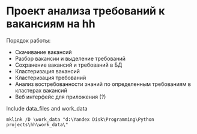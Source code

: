 # Проект анализа требований к вакансиям на hh

Порядок работы:

* Скачивание вакансий
* Разбор вакансии и выделение требований
* Сохранение вакансий и требований в БД
* Кластеризация вакансий
* Кластеризация требований
* Анализ востребованности знаний по определенным требованиям в кластерах вакансий
* Веб интерфейс для приложения (?)

Include data_files and work_data


    mklink /D \work_data "d:\Yandex Disk\Programming\Python projects\hh\work_data\"